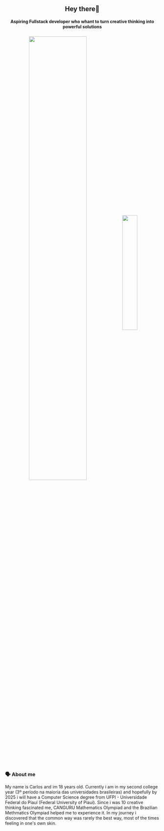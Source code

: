 <h2 align="center"><strong>Hey there🫡</strong></h2>
<h4 align="center">Aspiring Fullstack developer who whant to turn creative thinking into powerful solutions</h4>

<h3 align="center"><img width="61%" align="center" src = "https://github-readme-stats.vercel.app/api?username=carlos-dani-dev&show_icons=true&bg_color="#000000" />
<img width="31%" align="center" src = "https://github-readme-stats.vercel.app/api/top-langs/?username=carlos-dani-dev&layout=compact)](https://github.com/anuraghazra/github-readme-stats" /></h3>

  <h3>🗣️ About me</h3>
  <p>My name is Carlos and im 18 years old. Currently i am in my second college year (3º período na maioria das universidades brasileiras) and hopefully by 2025 i will have a Computer Science degree from UFPI
  - Universidade Federal do Piauí (Federal University of Piauí). Since i was 10 creative thinking fascinated me, CANGURU Mathematics Olympiad and the Brazilian Methmatics Olympiad helped me to experience it. In my journey i discovered that
  the common way was rarely the best way, most of the times feeling in one's own skin. </p>
